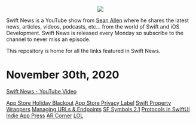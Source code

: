 <p align="center">
  <img src="https://seanallen-course-backend.herokuapp.com/images/swift-news-logo-white-small.png" />
</p>

Swift News is a YouTube show from [Sean Allen](https://youtube.com/seanallen "Sean Allen - YouTube Channel") where he shares the latest news, articles, videos, podcasts, etc... from the world of Swift and iOS Development.  Swift News is released every Monday so subscribe to the channel to never miss an episode.

This repository is home for all the links featured in Swift News.


# November 30th, 2020
[Swift News - YouTube Video](https://youtu.be/AilSmyZQ0ng)

[App Store Holiday Blackout](https://developer.apple.com/news/?id=83m4plrb)
[App Store Privacy Label](https://developer.apple.com/news/?id=em8fm29e)
[Swift Property Wrappers](https://www.avanderlee.com/swift/property-wrappers)
[Managing URLs & Endpoints](https://www.swiftbysundell.com/clips/4/)
[SF Symbols 2.1](https://hacknicity.medium.com/sf-symbols-changes-in-ios-14-2-8a8bdf708426)
[Protocols in SwiftUI](https://fivestars.blog/swiftui/swift-protocols.html)
[Indie App Press](https://twitter.com/OliverJHaslam/status/1331690323895062531)
[AR Corner](https://twitter.com/pradeeprao_/status/1330710223300988935)
[LOL](https://twitter.com/towernter/status/1332692092863340544)

